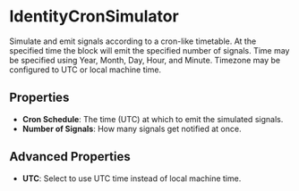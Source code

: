 IdentityCronSimulator
=====================
Simulate and emit signals according to a cron-like timetable. At the specified time the block will emit the specified number of signals. Time may be specified using Year, Month, Day, Hour, and Minute. Timezone may be configured to UTC or local machine time.

Properties
----------
- **Cron Schedule**: The time (UTC) at which to emit the simulated signals.
- **Number of Signals**: How many signals get notified at once.

Advanced Properties
---
- **UTC**: Select to use UTC time instead of local machine time.
